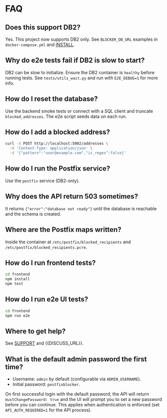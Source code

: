 <!-- Updated to best practices on 2025-09-14. -->
# FAQ

<!-- BEGIN GENERATED: FAQ:MAIN -->

## Does this support DB2?
Yes. This project now supports DB2 only. See `BLOCKER_DB_URL` examples in
`docker-compose.yml` and [INSTALL](INSTALL.md).

## Why do e2e tests fail if DB2 is slow to start?
DB2 can be slow to initialize. Ensure the DB2 container is `healthy` before running tests.
See `tests/utils_wait.py` and run with `E2E_DEBUG=1` for more info.

## How do I reset the database?
Use the backend smoke tests or connect with a SQL client and truncate
`blocked_addresses`. The e2e script seeds data on each run.

## How do I add a blocked address?

```bash
curl -X POST http://localhost:5002/addresses \
  -H 'Content-Type: application/json' \
  -d '{"pattern":"user@example.com","is_regex":false}'
```

## How do I run the Postfix service?
Use the `postfix` service (DB2-only).

## Why does the API return 503 sometimes?
It returns `{"error":"database not ready"}` until the database is reachable
and the schema is created.

## Where are the Postfix maps written?
Inside the container at `/etc/postfix/blocked_recipients` and
`/etc/postfix/blocked_recipients.pcre`.

## How do I run frontend tests?

```bash
cd frontend
npm install
npm test
```

## How do I run e2e UI tests?

```bash
cd frontend
npm run e2e
```

## Where to get help?
See [SUPPORT](SUPPORT.md) and {{DISCUSS_URL}}.

## What is the default admin password the first time?
- Username: `admin` by default (configurable via `ADMIN_USERNAME`).
- Initial password: `postfixblocker`.

On first successful login with the default password, the API will return `mustChangePassword: true` and the UI will prompt you to set a new password before you can continue. This applies when authentication is enforced (set `API_AUTH_REQUIRED=1` for the API process).

<!-- END GENERATED: FAQ:MAIN -->

